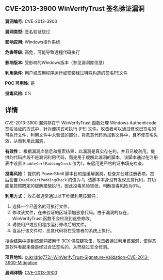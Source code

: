 ## CVE-2013-3900 WinVerifyTrust 签名验证漏洞

**漏洞编号:** CVE-2013-3900

**漏洞类型:** 签名验证绕过

**影响应用:** Windows操作系统

**危害等级:** 高危，可能导致远程代码执行

**影响版本:** 受影响的Windows版本（参见漏洞库信息）

**利用条件:** 用户或应用程序运行或安装经过特殊构造的签名PE文件

**POC 可用性:** 是

**投毒风险:** 0%

## 详情

CVE-2013-3900 漏洞存在于 WinVerifyTrust 函数处理 Windows Authenticode 签名验证的方式中，针对便携式可执行 (PE) 文件。攻击者可以通过修改已签名的可执行文件，利用文件中未验证的部分，将恶意代码添加到文件中，且不使签名失效，从而利用此漏洞。 

**有效性：**
根据漏洞库信息和搜索结果，此漏洞是真实存在的，并且已被利用。提供的代码片段不是漏洞利用代码，而是用于缓解此漏洞的脚本。该脚本通过在注册表中设置 `EnableCertPaddingCheck` 值为1，来启用更严格的证书填充检查。

**投毒风险：**
提供的 PowerShell 脚本目的是缓解漏洞，检查并创建注册表项，然后设置 `EnableCertPaddingCheck` 的值为 1。该脚本本身没有发现恶意代码，其功能是按照既定的缓解措施执行，因此投毒风险较低，判断投毒风险为0%。

**利用方式：**
攻击者通常通过以下步骤利用该漏洞：
1.  选择一个已签名的可执行文件。
2.  修改该文件，在未验证的区域添加恶意代码。由于漏洞的存在，WinVerifyTrust 函数不会检测到这些修改。
3.  诱使用户或应用程序运行修改后的文件。
4.  当运行该文件时，恶意代码将在受害者的系统上执行。

搜索结果中提到该漏洞被用于 3CX 供应链攻击，攻击者通过利用该漏洞，使得恶意软件看起来像是经过合法签名的，从而绕过安全检测。

**项目地址:** [oukridrig772/-WinVerifyTrust-Signature-Validation-CVE-2013-3900-Mitigation](https://github.com/oukridrig772/-WinVerifyTrust-Signature-Validation-CVE-2013-3900-Mitigation)

**漏洞详情:** [CVE-2013-3900](https://nvd.nist.gov/vuln/detail/CVE-2013-3900)